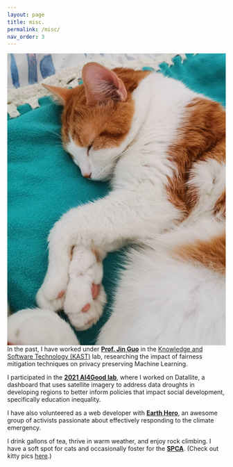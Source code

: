 ```yaml
---
layout: page
title: misc.
permalink: /misc/
nav_order: 3
---
```


<img id="about-img" align="left" src="/assets/img/val.jpeg" alt="Valentin">



In the past, I have worked under **[Prof. Jin Guo](http://jguo-web.com/)** in the [Knowledge and Software Technology (KAST)](http://jguo-web.com/lab.html) lab, researching the impact of fairness mitigation techniques on privacy preserving Machine Learning.

I participated in the **[2021 AI4Good lab](https://www.ai4goodlab.com/)**, where I worked on Datallite, a dashboard that uses satellite imagery to address data droughts in developing regions to better inform policies that impact social development, specifically education inequality.

I have also volunteered as a web developer with **[Earth Hero](https://www.earthhero.org)**, an awesome group of activists passionate about effectively responding to the climate emergency.  

I drink gallons of tea, thrive in warm weather, and enjoy rock climbing. I have a soft spot for cats and occasionally foster for the **[SPCA](https://www.spca.com/en/)**. (Check out kitty pics <a href="https://raphaelletseng.github.io/mpreact/#/cats">here</a>.)




<link rel="stylesheet" href="../assets/css/index.css">
